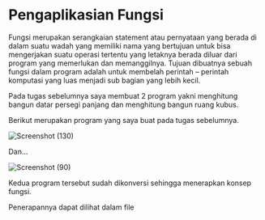 # Pengaplikasian Fungsi
Fungsi merupakan serangkaian statement atau pernyataan yang berada di dalam suatu wadah yang memiliki nama yang bertujuan untuk bisa mengerjakan suatu operasi tertentu yang letaknya berada diluar dari program yang memerlukan dan memanggilnya. Tujuan dibuatnya sebuah fungsi dalam program adalah untuk membelah perintah – perintah komputasi yang luas menjadi sub bagian yang lebih kecil.

Pada tugas sebelumnya saya membuat 2 program yakni menghitung bangun datar persegi panjang dan menghitung bangun ruang kubus.

Berikut merupakan program yang saya buat pada tugas sebelumnya.

![Screenshot (130)](https://user-images.githubusercontent.com/114977501/196042621-b3258722-39ec-4df2-a3c0-570cbd215151.png)

Dan...

![Screenshot (90)](https://user-images.githubusercontent.com/114977501/196042641-342c74bb-0297-4248-a798-f5048c8e8d91.png)

Kedua program tersebut sudah dikonversi sehingga menerapkan konsep fungsi.

Penerapannya dapat dilihat dalam file 
